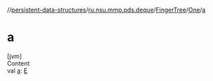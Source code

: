 //[persistent-data-structures](../../../index.md)/[ru.nsu.mmp.pds.deque](../../index.md)/[FingerTree](../index.md)/[One](index.md)/[a](a.md)



# a  
[jvm]  
Content  
val [a](a.md): [E](index.md)  



